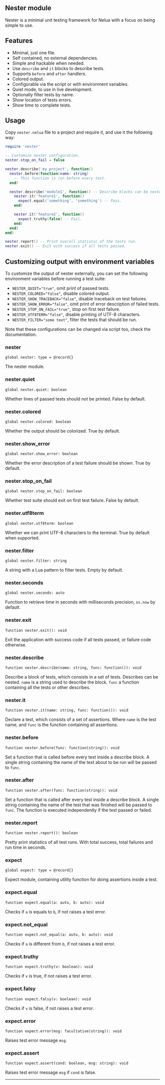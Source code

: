 ## Nester module

Nester is a minimal unit testing framework for Nelua with a focus on being simple to use.

## Features

* Minimal, just one file.
* Self contained, no external dependencies.
* Simple and hackable when needed.
* Use `describe` and `it` blocks to describe tests.
* Supports `before` and `after` handlers.
* Colored output.
* Configurable via the script or with environment variables.
* Quiet mode, to use in live development.
* Optionally filter tests by name.
* Show location of tests  errors.
* Show time to complete tests.

## Usage

Copy `nester.nelua` file to a project and require it,
and use it the following way:

```lua
require 'nester'

-- Customize nester configuration.
nester.stop_on_fail = false

nester.describe('my project', function()
  nester.before(function(name: string)
    -- This function is run before every test.
  end)

  nester.describe('module1', function() -- Describe blocks can be nested.
    nester.it('feature1', function()
      expect.equal('something', 'something') -- Pass.
    end)

    nester.it('feature2', function()
      expect.truthy(false) -- Fail.
    end)
  end)
end)

nester.report() -- Print overall statistic of the tests run.
nester.exit() -- Exit with success if all tests passed.
```

## Customizing output with environment variables

To customize the output of nester externally,
you can set the following environment variables before running a test suite:

* `NESTER_QUIET="true"`, omit print of passed tests.
* `NESTER_COLORED="false"`, disable colored output.
* `NESTER_SHOW_TRACEBACK="false"`, disable traceback on test failures.
* `NESTER_SHOW_ERROR="false"`, omit print of error description of failed tests.
* `NESTER_STOP_ON_FAIL="true"`, stop on first test failure.
* `NESTER_UTF8TERM="false"`, disable printing of UTF-8 characters.
* `NESTER_FILTER="some text"`, filter the tests that should be run.

Note that these configurations can be changed via script too, check the documentation.

### nester

```nelua
global nester: type = @record{}
```

The nester module.

### nester.quiet

```nelua
global nester.quiet: boolean
```

Whether lines of passed tests should not be printed. False by default.

### nester.colored

```nelua
global nester.colored: boolean
```

Whether the output should be colorized. True by default.

### nester.show_error

```nelua
global nester.show_error: boolean
```

Whether the error description of a test failure should be shown. True by default.

### nester.stop_on_fail

```nelua
global nester.stop_on_fail: boolean
```

Whether test suite should exit on first test failure. False by default.

### nester.utf8term

```nelua
global nester.utf8term: boolean
```

Whether we can print UTF-8 characters to the terminal. True by default when supported.

### nester.filter

```nelua
global nester.filter: string
```

A string with a Lua pattern to filter tests. Empty by default.

### nester.seconds

```nelua
global nester.seconds: auto
```

Function to retrieve time in seconds with milliseconds precision, `os.now` by default.

### nester.exit

```nelua
function nester.exit(): void
```

Exit the application with success code if all tests passed, or failure code otherwise.

### nester.describe

```nelua
function nester.describe(name: string, func: function()): void
```

Describe a block of tests, which consists in a set of tests.
Describes can be nested.
`name` is a string used to describe the block.
`func` a function containing all the tests or other describes.

### nester.it

```nelua
function nester.it(name: string, func: function()): void
```

Declare a test, which consists of a set of assertions.
Where `name` is the test name,
and `func` is the function containing all assertions.

### nester.before

```nelua
function nester.before(func: function(string)): void
```

Set a function that is called before every test inside a describe block.
A single string containing the name of the test about to be run will be passed to `func`.

### nester.after

```nelua
function nester.after(func: function(string)): void
```

Set a function that is called after every test inside a describe block.
A single string containing the name of the test that was finished will be passed to `func`.
The function is executed independently if the test passed or failed.

### nester.report

```nelua
function nester.report(): boolean
```

Pretty print statistics of all test runs.
With total success, total failures and run time in seconds.

### expect

```nelua
global expect: type = @record{}
```

Expect module, containing utility function for doing assertions inside a test.

### expect.equal

```nelua
function expect.equal(a: auto, b: auto): void
```

Checks if `a` is equals to `b`, if not raises a test error.

### expect.not_equal

```nelua
function expect.not_equal(a: auto, b: auto): void
```

Checks if `a` is different from `b`, if not raises a test error.

### expect.truthy

```nelua
function expect.truthy(v: boolean): void
```

Checks if `v` is true, if not raises a test error.

### expect.falsy

```nelua
function expect.falsy(v: boolean): void
```

Checks if `v` is false, if not raises a test error.

### expect.error

```nelua
function expect.error(msg: facultative(string)): void
```

Raises test error message `msg`.

### expect.assert

```nelua
function expect.assert(cond: boolean, msg: string): void
```

Raises test error message `msg` if `cond` is false.

---
